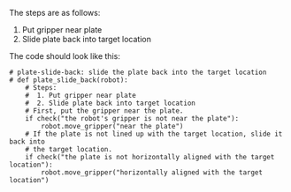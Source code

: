 

The steps are as follows:

1. Put gripper near plate
2. Slide plate back into target location

The code should look like this:

```
# plate-slide-back: slide the plate back into the target location
# def plate_slide_back(robot):
    # Steps:
    #  1. Put gripper near plate
    #  2. Slide plate back into target location
    # First, put the gripper near the plate.
    if check("the robot's gripper is not near the plate"):
        robot.move_gripper("near the plate")
    # If the plate is not lined up with the target location, slide it back into
    # the target location.
    if check("the plate is not horizontally aligned with the target location"):
        robot.move_gripper("horizontally aligned with the target location")
```